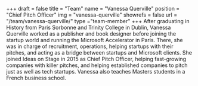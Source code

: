 +++
draft		= false
title		= "Team"
name		= "Vanessa Querville"
position 	= "Chief Pitch Officer"
img			= "vanessa-querville"
showrefs	= false
url			= "/team/vanessa-querville/"
type		="team-member"
+++
After graduating in History from Paris Sorbonne and Trinity College in Dublin, Vanessa Querville worked as a publisher and book designer before joining the startup world and running the Microsoft Accelerator in Paris. There, she was in charge of recruitment, operations, helping startups with their pitches, and acting as a bridge between startups and Microsoft clients. She joined Ideas on Stage in 2015 as Chief Pitch Officer, helping fast-growing companies with killer pitches, and helping established companies to pitch just as well as tech startups. Vanessa also teaches Masters students in a French business school.
